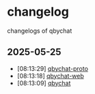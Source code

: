 # changelog
changelogs of qbychat
## 2025-05-25

- [08:13:29] [qbychat-proto](logs/2025-05-25/081329_qbychat-proto.md)
- [08:13:18] [qbychat-web](logs/2025-05-25/081318_qbychat-web.md)
- [08:13:09] [qbychat](logs/2025-05-25/081309_qbychat.md)
